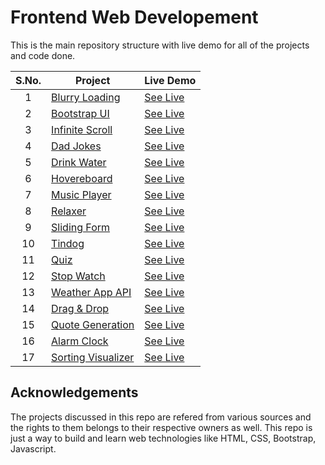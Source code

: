 # Frontend Web Developement

This is the main repository structure with live demo for all of the projects and code done.

|  S.No.| Project       | Live Demo  |
|  :-:  |---------------|-----------------------------------------------------------------------------------------------------|
|1|[Blurry Loading](https://github.com/rajanand132/Frontend-Development/tree/master/Projects/Blurry%20Loading)   |[See Live](https://rajanand132.github.io/Frontend-Development/Projects/Blurry%20Loading/)|
|2|[Bootstrap UI](https://github.com/rajanand132/Frontend-Development/tree/master/Projects/bootstrap_UI)     |[See Live](https://rajanand132.github.io/Frontend-Development/Projects/bootstrap_UI/)|
|3|[Infinite Scroll](https://github.com/rajanand132/Frontend-Development/tree/master/Projects/Infinite%20scroll%20posts)   |[See Live](https://rajanand132.github.io/Frontend-Development/Projects/Infinite%20scroll%20posts/)|
|4|[Dad Jokes](https://github.com/rajanand132/Frontend-Development/tree/master/Projects/Dad%20Jokes)        |[See Live](https://rajanand132.github.io/Frontend-Development/Projects/Dad%20Jokes/)|
|5|[Drink Water](https://github.com/rajanand132/Frontend-Development/tree/master/Projects/Drink%20Water)      |[See Live](https://rajanand132.github.io/Frontend-Development/Projects/Drink%20Water/)|
|6|[Hovereboard](https://github.com/rajanand132/Frontend-Development/tree/master/Projects/Hover%20Board)      |[See Live](https://rajanand132.github.io/Frontend-Development/Projects/Hover%20Board/)|
|7|[Music Player](https://github.com/rajanand132/Frontend-Development/tree/master/Projects/Music%20Player)     |[See Live](https://rajanand132.github.io/Frontend-Development/Projects/Music%20Player/)|
|8|[Relaxer](https://github.com/rajanand132/Frontend-Development/tree/master/Projects/Relaxer)          |[See Live](https://rajanand132.github.io/Frontend-Development/Projects/Relaxer/)|
|9|[Sliding Form](https://github.com/rajanand132/Frontend-Development/tree/master/Projects/Sliding%20Signin%20Signup%20form)     |[See Live](https://rajanand132.github.io/Frontend-Development/Projects/Sliding%20Signin%20Signup%20form/)|
|10|[Tindog](https://github.com/rajanand132/Frontend-Development/tree/master/Projects/tindog)          |[See Live](https://rajanand132.github.io/Frontend-Development/Projects/tindog/)|
|11|[Quiz](https://github.com/rajanand132/Frontend-Development/tree/master/Projects/quiz)          |[See Live](https://rajanand132.github.io/Frontend-Development/Projects/quiz/)|
|12|[Stop Watch](https://github.com/rajanand132/Frontend-Development/tree/master/Projects/stopwatch)          |[See Live](https://rajanand132.github.io/Frontend-Development/Projects/stopwatch/)|
|13|[Weather App API](https://github.com/rajanand132/Frontend-Development/tree/master/Projects/Weather%20App%20API)          |[See Live](https://rajanand132.github.io/Frontend-Development/Projects/Weather%20App%20API/)|
|14|[Drag & Drop](https://github.com/rajanand132/Frontend-Development/tree/master/Projects/Drag-Drop)          |[See Live](https://rajanand132.github.io/Frontend-Development/Projects/Drag-Drop/)|
|15|[Quote Generation](https://github.com/rajanand132/Frontend-Development/tree/master/Projects/Quote%20Generation)          |[See Live](https://rajanand132.github.io/Frontend-Development/Projects/Quote%20Generation/)|
|16|[Alarm Clock](https://github.com/rajanand132/Frontend-Development/tree/master/Projects/Alarm%20Clock)          |[See Live](https://rajanand132.github.io/Frontend-Development/Projects/Alarm%20Clock/)|
|17|[Sorting Visualizer](https://github.com/rajanand132/Frontend-Development/tree/master/Projects/Sorting%20Visualizer)          |[See Live](https://rajanand132.github.io/Frontend-Development/Projects/Sorting%20Visualizer/)

## Acknowledgements

The projects discussed in this repo are refered from various sources and the rights to them belongs to their respective owners as well. This repo is just a way to build and learn web technologies like HTML, CSS, Bootstrap, Javascript.
